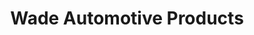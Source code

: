 ---
title: "Wade Automotive Products"
url: /salt-lake-city/wade-automotive-products/
shop: car repair
---